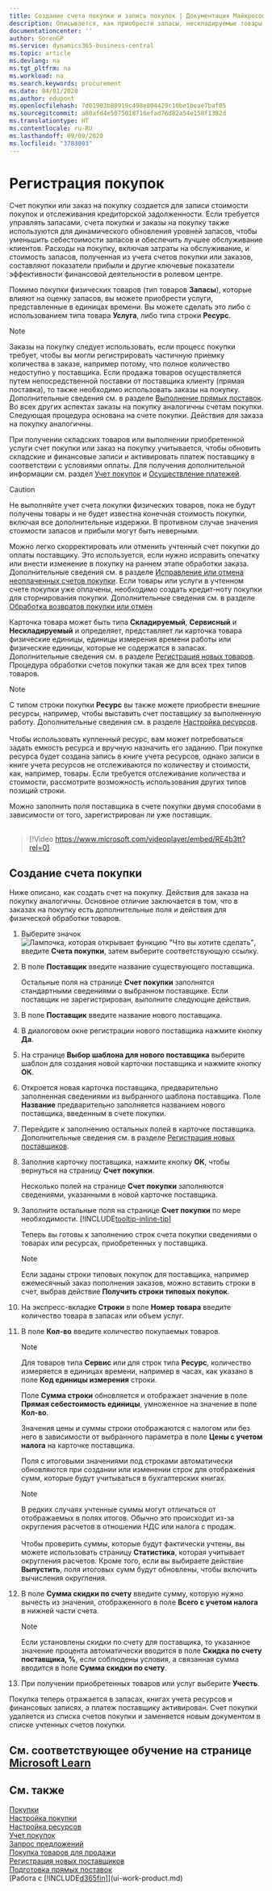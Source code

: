 ```yaml
---
title: Создание счета покупки и запись покупок | Документация Майкрософт
description: Описывается, как приобрести запасы, нескладируемые товары или ресурсы путем создания и учета счетов покупки или заказов на покупку.
documentationcenter: ''
author: SorenGP
ms.service: dynamics365-business-central
ms.topic: article
ms.devlang: na
ms.tgt_pltfrm: na
ms.workload: na
ms.search.keywords: procurement
ms.date: 04/01/2020
ms.author: edupont
ms.openlocfilehash: 7d01903b88919c498e804429c10be1beae7baf05
ms.sourcegitcommit: a80afd4e5075018716efad76d82a54e158f1392d
ms.translationtype: HT
ms.contentlocale: ru-RU
ms.lasthandoff: 09/09/2020
ms.locfileid: "3783003"
---
```

# <a name="record-purchases"></a>Регистрация покупок
Счет покупки или заказ на покупку создается для записи стоимости покупок и отслеживания кредиторской задолженности. Если требуется управлять запасами, счета покупки и заказы на покупку также используются для динамического обновления уровней запасов, чтобы уменьшить себестоимости запасов и обеспечить лучшее обслуживание клиентов. Расходы на покупку, включая затраты на обслуживание, и стоимость запасов, полученная из учета счетов покупки или заказов, составляют показатели прибыли и другие ключевые показатели эффективности финансовой деятельности в ролевом центре.

Помимо покупки физических товаров (тип товаров **Запасы**), которые влияют на оценку запасов, вы можете приобрести услуги, представленные в единицах времени. Вы можете сделать это либо с использованием типа товара **Услуга**, либо типа строки **Ресурс**.

> [!NOTE]  
> Заказы на покупку следует использовать, если процесс покупки требует, чтобы вы могли регистрировать частичную приемку количества в заказе, например потому, что полное количество недоступно у поставщика. Если продажа товаров осуществляется путем непосредственной поставки от поставщика клиенту (прямая поставка), то также необходимо использовать заказы на покупку. Дополнительные сведения см. в разделе [Выполнение прямых поставок](sales-how-drop-shipment.md). Во всех других аспектах заказы на покупку аналогичны счетам покупки. Следующая процедура основана на счете покупки. Действия для заказа на покупку аналогичны.

При получении складских товаров или выполнении приобретенной услуги счет покупки или заказ на покупку учитывается, чтобы обновить складские и финансовые записи и активировать платеж поставщику в соответствии с условиями оплаты. Для получения дополнительной информации см. раздел [Учет покупок](ui-post-purchases.md) и [Осуществление платежей](payables-make-payments.md).

> [!CAUTION]  
> Не выполняйте учет счета покупки физических товаров, пока не будут получены товары и не будет известна конечная стоимость покупки, включая все дополнительные издержки. В противном случае значения стоимости запасов и прибыли могут быть неверными.

Можно легко скорректировать или отменить учтенный счет покупки до оплаты поставщику. Это используется, если нужно исправить опечатку или внести изменение в покупку на раннем этапе обработки заказа. Дополнительные сведения см. в разделе [Исправление или отмена неоплаченных счетов покупки](purchasing-how-correct-cancel-unpaid-purchase-invoices.md). Если товары или услуги в учтенном счете покупки уже оплачены, необходимо создать кредит-ноту покупки для сторнирования покупки. Дополнительные сведения см. в разделе [Обработка возвратов покупки или отмен](purchasing-how-process-purchase-returns-cancellations.md)

Карточка товара может быть типа **Складируемый**, **Сервисный** и **Нескладируемый** и определяет, представляет ли карточка товара физические единицы, единицы измерения времени работы или физические единицы, которые не содержатся в запасах. Дополнительные сведения см. в разделе [Регистрация новых товаров](inventory-how-register-new-items.md). Процедура обработки счетов покупки такая же для всех трех типов товаров.

> [!NOTE]
> С типом строки покупки **Ресурс** вы также можете приобрести внешние ресурсы, например, чтобы выставить счет поставщику за выполненную работу. Дополнительные сведения см. в разделе [Настройка ресурсов](projects-how-setup-resources.md).<br /><br />
> Чтобы использовать купленный ресурс, вам может потребоваться задать емкость ресурса и вручную назначить его заданию. При покупке ресурса будет создана запись в книге учета ресурсов, однако записи в книге учета ресурсов не отслеживаются по количеству и стоимости, как, например, товары. Если требуется отслеживание количества и стоимости, рассмотрите возможность использования других типов позиций строки.

Можно заполнить поля поставщика в счете покупки двумя способами в зависимости от того, зарегистрирован ли уже поставщик.
<br><br>  

> [!Video https://www.microsoft.com/videoplayer/embed/RE4b3tt?rel=0]

## <a name="to-create-a-purchase-invoice"></a>Создание счета покупки
Ниже описано, как создать счет на покупку. Действия для заказа на покупку аналогичны. Основное отличие заключается в том, что в заказах на покупку есть дополнительные поля и действия для физической обработки товаров.

1. Выберите значок ![Лампочка, которая открывает функцию "Что вы хотите сделать"](media/ui-search/search_small.png "Что вы хотите сделать"), введите **Счета покупки**, затем выберите соответствующую ссылку.  
2. В поле **Поставщик** введите название существующего поставщика.

    Остальные поля на странице **Счет покупки** заполнятся стандартными сведениями о выбранном поставщике. Если поставщик не зарегистрирован, выполните следующие действия.
3. В поле **Поставщик** введите название нового поставщика.
4. В диалоговом окне регистрации нового поставщика нажмите кнопку **Да**.
5. На странице **Выбор шаблона для нового поставщика** выберите шаблон для создания новой карточки поставщика и нажмите кнопку **ОК**.
6. Откроется новая карточка поставщика, предварительно заполненная сведениями из выбранного шаблона поставщика. Поле **Название** предварительно заполняется названием нового поставщика, введенным в счете покупки.
7. Перейдите к заполнению остальных полей в карточке поставщика. Дополнительные сведения см. в разделе [Регистрация новых поставщиков](purchasing-how-register-new-vendors.md).  
8. Заполнив карточку поставщика, нажмите кнопку **ОК**, чтобы вернуться на страницу **Счет покупки**.

    Несколько полей на странице **Счет покупки** заполняются сведениями, указанными в новой карточке поставщика.
9. Заполните остальные поля на странице **Счет покупки** по мере необходимости. [!INCLUDE[tooltip-inline-tip](includes/tooltip-inline-tip_md.md)]

    Теперь вы готовы к заполнению строк счета покупки сведениями о товарах или ресурсах, приобретенных у поставщика.

    > [!NOTE]  
    >   Если заданы строки типовых покупок для поставщика, например ежемесячный заказ пополнения заказов, можно вставить строки в счет, выбрав действие **Получить строки типовых покупок**.
10. На экспресс-вкладке **Строки** в поле **Номер товара** введите количество товара в запасах или объем услуг.
11. В поле **Кол-во** введите количество покупаемых товаров.

    > [!NOTE]  
    >   Для товаров типа **Сервис** или для строк типа **Ресурс**, количество измеряется в единицах времени, например в часах, как указано в поле **Код единицы измерения** строки.

    Поле **Сумма строки** обновляется и отображает значение в поле **Прямая себестоимость единицы**, умноженное на значение в поле **Кол-во**.

    Значения цены и суммы строки отображаются с налогом или без него в зависимости от выбранного параметра в поле **Цены с учетом налога** на карточке поставщика.

    Поля с итоговыми значениями под строками автоматически обновляются при создании или изменении строк для отображения сумм, которые будут учитываться в бухгалтерских книгах.

    > [!NOTE]
    > В редких случаях учтенные суммы могут отличаться от отображаемых в полях итогов. Обычно это происходит из-за округления расчетов в отношении НДС или налога с продаж.<br /><br />Чтобы проверить суммы, которые будут фактически учтены, вы можете использовать страницу **Статистика**, которая учитывает округления расчетов. Кроме того, если вы выбираете действие **Выпустить**, поля итоговых сумм будут обновлены, чтобы включить вычисления округления.

12. В поле **Сумма скидки по счету** введите сумму, которую нужно вычесть из значения, отображенного в поле **Всего с учетом налога** в нижней части счета.

    > [!NOTE]  
    >   Если установлены скидки по счету для поставщика, то указанное значение процента автоматически вводится в поле **Скидка по счету поставщика, %**, если соблюдены условия, а связанная сумма вводится в поле **Сумма скидки по счету**.
13. При получении приобретенных товаров или услуг выберите **Учесть**.

Покупка теперь отражается в запасах, книгах учета ресурсов и финансовых записях, а платеж поставщику активирован. Счет покупки удаляется из списка счетов покупки и заменяется новым документом в списке учтенных счетов покупки.

## <a name="see-related-training-at-microsoft-learn"></a>См. соответствующее обучение на странице [Microsoft Learn](/learn/modules/processing-invoices-dynamics-365-business-central/index)

## <a name="see-also"></a>См. также
[Покупки](purchasing-manage-purchasing.md)  
[Настройка покупки](purchasing-setup-purchasing.md)  
[Настройка ресурсов](projects-how-setup-resources.md)  
[Учет покупок](ui-post-purchases.md)  
[Запрос предложений](purchasing-how-request-quotes.md)  
[Покупка товаров для продажи](purchasing-how-purchase-products-sale.md)  
[Регистрация новых поставщиков](purchasing-how-register-new-vendors.md)  
[Подготовка прямых поставок](sales-how-drop-shipment.md)  
[Работа с [!INCLUDE[d365fin](includes/d365fin_md.md)]](ui-work-product.md)
